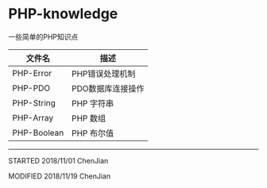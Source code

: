 # PHP-knowledge

一些简单的PHP知识点

| 文件名 | 描述 |
| - | - |
| PHP-Error | PHP错误处理机制 |
| PHP-PDO | PDO数据库连接操作 |
| PHP-String | PHP 字符串 |
| PHP-Array | PHP 数组 |
| PHP-Boolean | PHP 布尔值 |

---
STARTED 2018/11/01 ChenJian

MODIFIED 2018/11/19 ChenJian